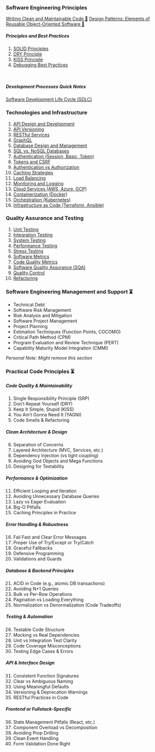 ### Software Engineering Principles

[Writing Clean and Maintainable Code 🚀](/sep/clean-code.md)
[Design Patterns: Elements of Reusable Object-Oriented Software 🚀](/sep/design-patterns.md)
<br>

##### Principles and Best Practices

1. [SOLID Principles](/sep/solid.md)
2. [DRY Principle](/sep/dry-principle.md)
3. [KISS Principle](/sep/kiss-principle.md)
4. [Debugging Best Practices](/sep/debugging.md)

<br>

##### Development Processes Quick Notes

[Software Development Life Cycle (SDLC)](/sep/development_processes_quick_notes.md)


### Technologies and Infrastructure

1. [API Design and Development](/sep/api-design-and-development.md)
2. [API Versioning](/sep/api-versioning.md)
3. [RESTful Services](/sep/restful-services.md)
4. [GraphQL](/sep/graphql.md)
5. [Database Design and Management](/sep/db-design.md)
6. [SQL vs. NoSQL Databases](/sep/sql-vs-nosql.md)
7. [Authentication (Session, Basic, Token)](/sep/authentication.md)
8. [Tokens and CSRF](/sep/tokens-and-csrf.md)
9. [Authentication vs Authorization](/sep/authentication-vs-authorization.md)
10. [Caching Strategies](/sep/caching-strategies.md)
11. [Load Balancing](/sep/load-balancing.md)
12. [Monitoring and Logging](/sep/monitoring-and-logging.md)
13. [Cloud Services (AWS, Azure, GCP)](/sep/cloud-services.md)
14. [Containerization (Docker)](/sep/containerization.md)
15. [Orchestration (Kubernetes)](/sep/orchestration.md)
16. [Infrastructure as Code (Terraform, Ansible)](/sep/infrastructure-as-code.md)

### Quality Assurance and Testing

1. [Unit Testing](/sep/unit-testing.md)
2. [Integration Testing](/sep/integration-testing.md)
3. [System Testing](/sep/system-testing.md)
4. [Performance Testing](/sep/performance-testing.md)
5. [Stress Testing](/sep/stress-testing.md)
6. [Software Metrics](/sep/software-metrics.md)
7. [Code Quality Metrics](/sep/code-quality-metrics.md)
8. [Software Quality Assurance (SQA)](/sep/sqa.md)
9. [Quality Control](/sep/quality-control.md)
10. [Refactoring](/sep/refactoring.md)

### Software Engineering Management and Support ⏳

- Technical Debt
- Software Risk Management
- Risk Analysis and Mitigation
- Software Project Management
- Project Planning
- Estimation Techniques (Function Points, COCOMO)
- Critical Path Method (CPM)
- Program Evaluation and Review Technique (PERT)
- Capability Maturity Model Integration (CMMI)

<i>Personal Note: Might remove this section</i>

### Practical Code Principles ⏳
##### Code Quality & Maintainability

1. Single Responsibility Principle (SRP)
2. Don’t Repeat Yourself (DRY)
3. Keep It Simple, Stupid (KISS)
4. You Ain’t Gonna Need It (YAGNI)
5. Code Smells & Refactoring

##### Clean Architecture & Design

6. Separation of Concerns
7. Layered Architecture (MVC, Services, etc.)
8. Dependency Injection (vs tight coupling)
9. Avoiding God Objects and Mega Functions
10. Designing for Testability

##### Performance & Optimization

11. Efficient Looping and Iteration
12. Avoiding Unnecessary Database Queries
13. Lazy vs Eager Evaluation
14. Big-O Pitfalls
15. Caching Principles in Practice

##### Error Handling & Robustness

16. Fail Fast and Clear Error Messages
17. Proper Use of Try/Except or Try/Catch
18. Graceful Fallbacks
19. Defensive Programming
20. Validations and Guards

##### Database & Backend Principles

21. ACID in Code (e.g., atomic DB transactions)
22. Avoiding N+1 Queries
23. Bulk vs Per-Row Operations
24. Pagination vs Loading Everything
25. Normalization vs Denormalization (Code Tradeoffs)

##### Testing & Automation

26. Testable Code Structure
27. Mocking vs Real Dependencies
28. Unit vs Integration Test Clarity
29. Code Coverage Misconceptions
30. Testing Edge Cases & Errors

##### API & Interface Design

31. Consistent Function Signatures
32. Clear vs Ambiguous Naming
33. Using Meaningful Defaults
34. Versioning & Deprecation Warnings
35. RESTful Practices in Code

##### Frontend or Fullstack-Specific

36. State Management Pitfalls (React, etc.)
37. Component Overload vs Decomposition
38. Avoiding Prop Drilling
39. Clean Event Handling
40. Form Validation Done Right
